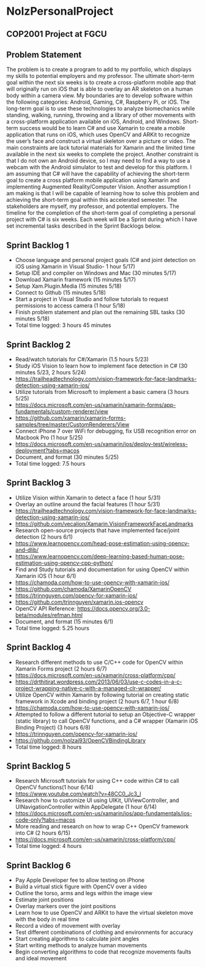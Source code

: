 # NolzPersonalProject
## COP2001 Project at FGCU

## Problem Statement
  The problem is to create a program to add to my portfolio, which displays my skills to potential employers and my professor. The ultimate short-term goal within the next six weeks is to create a cross-platform mobile app that will originally run on iOS that is able to overlay an AR skeleton on a human body within a camera view. My boundaries are to develop software within the following categories: Android, Gaming, C#, Raspberry Pi, or iOS. The long-term goal is to use these technologies to analyze biomechanics while standing, walking, running, throwing and a library of other movements with a cross-platform application available on iOS, Android, and Windows. Short-term success would be to learn C# and use Xamarin to create a mobile application that runs on iOS, which uses OpenCV and ARKit to recognize the user’s face and construct a virtual skeleton over a picture or video. The main constraints are lack tutorial materials for Xamarin and the limited time available in the next six weeks to complete the project. Another constraint is that I do not own an Android device, so I may need to find a way to use a webcam with the Android simulator to test and develop for this platform. I am assuming that C# will have the capability of achieving the short-term goal to create a cross platform mobile application using Xamarin and implementing Augmented Reality/Computer Vision. Another assumption I am making is that I will be capable of learning how to solve this problem and achieving the short-term goal within this accelerated semester. The stakeholders are myself, my professor, and potential employers. The timeline for the completion of the short-term goal of completing a personal project with C# is six weeks. Each week will be a Sprint during which I have set incremental tasks described in the Sprint Backlogs below.

## Sprint Backlog 1
- Choose language and personal project goals (C# and joint detection on iOS using Xamarin in Visual Studio- 1 hour 5/17)
- Setup IDE and compiler on Windows and Mac (30 minutes 5/17)
- Download Xamarin framework (15 minutes 5/17)
- Setup Xam.Plugin.Media (15 minutes 5/18)
- Connect to Github (15 minutes 5/18)
- Start a project in Visual Studio and follow tutorials to request permissions to access camera (1 hour 5/18)
- Finish problem statement and plan out the remaining SBL tasks (30 minutes 5/18)
- Total time logged: 3 hours 45 minutes

## Sprint Backlog 2
- Read/watch tutorials for C#/Xamarin (1.5 hours 5/23)
- Study iOS Vision to learn how to implement face detection in C# (30 minutes 5/23, 2 hours 5/24)
- https://trailheadtechnology.com/vision-framework-for-face-landmarks-detection-using-xamarin-ios/
- Utilize tutorials from Microsoft to implement a basic camera (3 hours 5/25)
- https://docs.microsoft.com/en-us/xamarin/xamarin-forms/app-fundamentals/custom-renderer/view
- https://github.com/xamarin/xamarin-forms-samples/tree/master/CustomRenderers/View
- Connect iPhone 7 over WiFi for debugging, fix USB recognition error on Macbook Pro (1 hour 5/25)
- https://docs.microsoft.com/en-us/xamarin/ios/deploy-test/wireless-deployment?tabs=macos
- Document, and format (30 minutes 5/25)
- Total time logged: 7.5 hours

## Sprint Backlog 3
- Utilize Vision within Xamarin to detect a face (1 hour 5/31)
- Overlay an outline around the facial features (1 hour 5/31)
- https://trailheadtechnology.com/vision-framework-for-face-landmarks-detection-using-xamarin-ios/
- https://github.com/vecalion/Xamarin.VisionFrameworkFaceLandmarks
- Research open-source projects that have implemented face/joint detection (2 hours 6/1)
- https://www.learnopencv.com/head-pose-estimation-using-opencv-and-dlib/
- https://www.learnopencv.com/deep-learning-based-human-pose-estimation-using-opencv-cpp-python/
- Find and Study tutorials and documentation for using OpenCV within Xamarin iOS (1 hour 6/1)
- https://chamoda.com/how-to-use-opencv-with-xamarin-ios/
- https://github.com/chamoda/XamarinOpenCV
- https://trinnguyen.com/opencv-for-xamarin-ios/
- https://github.com/trinnguyen/xamarin.ios-opencv
- OpenCV API Reference: https://docs.opencv.org/3.0-beta/modules/refman.html
- Document, and format (15 minutes 6/1)
- Total time logged: 5.25 hours

## Sprint Backlog 4
- Research different methods to use C/C++ code for OpenCV within Xamarin Forms project (2 hours 6/7)
- https://docs.microsoft.com/en-us/xamarin/cross-platform/cpp/
- https://drthitirat.wordpress.com/2013/06/03/use-c-codes-in-a-c-project-wrapping-native-c-with-a-managed-clr-wrapper/
- Utilize OpenCV within Xamarin by following tutorial on creating static framework in Xcode and binding project (2 hours 6/7, 1 hour 6/8)
- https://chamoda.com/how-to-use-opencv-with-xamarin-ios/
- Attempted to follow a different tutorial to setup an Objective-C wrapper (static library) to call OpenCV functions, and a C# wrapper (Xamarin iOS Binding Project) (3 hours 6/8)
- https://trinnguyen.com/opencv-for-xamarin-ios/
- https://github.com/nolzaj93/OpenCVBindingLibrary
- Total time logged: 8 hours

## Sprint Backlog 5
- Research Microsoft tutorials for using C++ code within C# to call OpenCV functions(1 hour 6/14)
- https://www.youtube.com/watch?v=48CC0_Jc3_I
- Research how to customize UI using UIKit, UIViewController, and UINavigationController within AppDelegate (1 hour 6/14)
- https://docs.microsoft.com/en-us/xamarin/ios/app-fundamentals/ios-code-only?tabs=macos
- More reading and research on how to wrap C++ OpenCV framework into C# (2 hours 6/15)
- https://docs.microsoft.com/en-us/xamarin/cross-platform/cpp/
- Total time logged: 4 hours

## Sprint Backlog 6
- Pay Apple Developer fee to allow testing on iPhone
- Build a virtual stick figure with OpenCV over a video
- Outline the torso, arms and legs within the image view
- Estimate joint positions
- Overlay markers over the joint positions
- Learn how to use OpenCV and ARKit to have the virtual skeleton move with the body in real time 
- Record a video of movement with overlay
- Test different combinations of clothing and environments for accuracy
- Start creating algorithms to calculate joint angles
- Start writing methods to analyze human movements
- Begin converting algorithms to code that recognize movements faults and ideal movement
